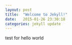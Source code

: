 ```yaml
---
layout: post
title:  "Welcome to Jekyll!"
date:   2015-01-26 23:30:18
categories: jekyll update
---
```

test for hello world
